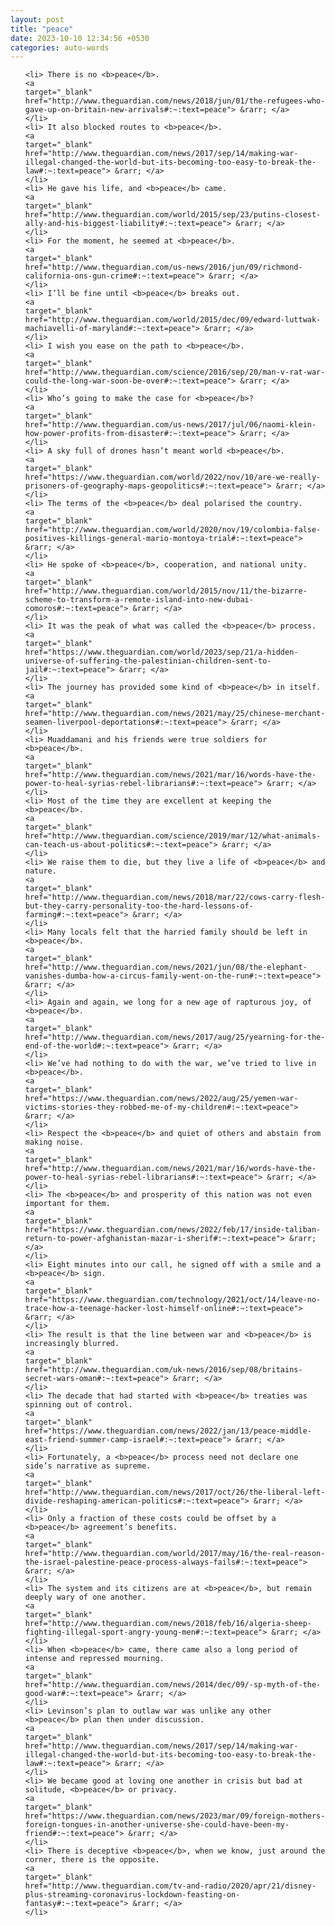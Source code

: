 ```yaml
---
layout: post
title: "peace"
date: 2023-10-10 12:34:56 +0530
categories: auto-words
---
```

<ol>

    <li> There is no <b>peace</b>.
    <a 
    target="_blank" 
    href="http://www.theguardian.com/news/2018/jun/01/the-refugees-who-gave-up-on-britain-new-arrivals#:~:text=peace"> &rarr; </a>
    </li>
    <li> It also blocked routes to <b>peace</b>.
    <a 
    target="_blank" 
    href="http://www.theguardian.com/news/2017/sep/14/making-war-illegal-changed-the-world-but-its-becoming-too-easy-to-break-the-law#:~:text=peace"> &rarr; </a>
    </li>
    <li> He gave his life, and <b>peace</b> came.
    <a 
    target="_blank" 
    href="http://www.theguardian.com/world/2015/sep/23/putins-closest-ally-and-his-biggest-liability#:~:text=peace"> &rarr; </a>
    </li>
    <li> For the moment, he seemed at <b>peace</b>.
    <a 
    target="_blank" 
    href="http://www.theguardian.com/us-news/2016/jun/09/richmond-california-ons-gun-crime#:~:text=peace"> &rarr; </a>
    </li>
    <li> I’ll be fine until <b>peace</b> breaks out.
    <a 
    target="_blank" 
    href="http://www.theguardian.com/world/2015/dec/09/edward-luttwak-machiavelli-of-maryland#:~:text=peace"> &rarr; </a>
    </li>
    <li> I wish you ease on the path to <b>peace</b>.
    <a 
    target="_blank" 
    href="http://www.theguardian.com/science/2016/sep/20/man-v-rat-war-could-the-long-war-soon-be-over#:~:text=peace"> &rarr; </a>
    </li>
    <li> Who’s going to make the case for <b>peace</b>?
    <a 
    target="_blank" 
    href="http://www.theguardian.com/us-news/2017/jul/06/naomi-klein-how-power-profits-from-disaster#:~:text=peace"> &rarr; </a>
    </li>
    <li> A sky full of drones hasn’t meant world <b>peace</b>.
    <a 
    target="_blank" 
    href="https://www.theguardian.com/world/2022/nov/10/are-we-really-prisoners-of-geography-maps-geopolitics#:~:text=peace"> &rarr; </a>
    </li>
    <li> The terms of the <b>peace</b> deal polarised the country.
    <a 
    target="_blank" 
    href="http://www.theguardian.com/world/2020/nov/19/colombia-false-positives-killings-general-mario-montoya-trial#:~:text=peace"> &rarr; </a>
    </li>
    <li> He spoke of <b>peace</b>, cooperation, and national unity.
    <a 
    target="_blank" 
    href="http://www.theguardian.com/world/2015/nov/11/the-bizarre-scheme-to-transform-a-remote-island-into-new-dubai-comoros#:~:text=peace"> &rarr; </a>
    </li>
    <li> It was the peak of what was called the <b>peace</b> process.
    <a 
    target="_blank" 
    href="https://www.theguardian.com/world/2023/sep/21/a-hidden-universe-of-suffering-the-palestinian-children-sent-to-jail#:~:text=peace"> &rarr; </a>
    </li>
    <li> The journey has provided some kind of <b>peace</b> in itself.
    <a 
    target="_blank" 
    href="http://www.theguardian.com/news/2021/may/25/chinese-merchant-seamen-liverpool-deportations#:~:text=peace"> &rarr; </a>
    </li>
    <li> Muaddamani and his friends were true soldiers for <b>peace</b>.
    <a 
    target="_blank" 
    href="http://www.theguardian.com/news/2021/mar/16/words-have-the-power-to-heal-syrias-rebel-librarians#:~:text=peace"> &rarr; </a>
    </li>
    <li> Most of the time they are excellent at keeping the <b>peace</b>.
    <a 
    target="_blank" 
    href="http://www.theguardian.com/science/2019/mar/12/what-animals-can-teach-us-about-politics#:~:text=peace"> &rarr; </a>
    </li>
    <li> We raise them to die, but they live a life of <b>peace</b> and nature.
    <a 
    target="_blank" 
    href="http://www.theguardian.com/news/2018/mar/22/cows-carry-flesh-but-they-carry-personality-too-the-hard-lessons-of-farming#:~:text=peace"> &rarr; </a>
    </li>
    <li> Many locals felt that the harried family should be left in <b>peace</b>.
    <a 
    target="_blank" 
    href="http://www.theguardian.com/news/2021/jun/08/the-elephant-vanishes-dumba-how-a-circus-family-went-on-the-run#:~:text=peace"> &rarr; </a>
    </li>
    <li> Again and again, we long for a new age of rapturous joy, of <b>peace</b>.
    <a 
    target="_blank" 
    href="http://www.theguardian.com/news/2017/aug/25/yearning-for-the-end-of-the-world#:~:text=peace"> &rarr; </a>
    </li>
    <li> We’ve had nothing to do with the war, we’ve tried to live in <b>peace</b>.
    <a 
    target="_blank" 
    href="https://www.theguardian.com/news/2022/aug/25/yemen-war-victims-stories-they-robbed-me-of-my-children#:~:text=peace"> &rarr; </a>
    </li>
    <li> Respect the <b>peace</b> and quiet of others and abstain from making noise.
    <a 
    target="_blank" 
    href="http://www.theguardian.com/news/2021/mar/16/words-have-the-power-to-heal-syrias-rebel-librarians#:~:text=peace"> &rarr; </a>
    </li>
    <li> The <b>peace</b> and prosperity of this nation was not even important for them.
    <a 
    target="_blank" 
    href="https://www.theguardian.com/news/2022/feb/17/inside-taliban-return-to-power-afghanistan-mazar-i-sherif#:~:text=peace"> &rarr; </a>
    </li>
    <li> Eight minutes into our call, he signed off with a smile and a <b>peace</b> sign.
    <a 
    target="_blank" 
    href="https://www.theguardian.com/technology/2021/oct/14/leave-no-trace-how-a-teenage-hacker-lost-himself-online#:~:text=peace"> &rarr; </a>
    </li>
    <li> The result is that the line between war and <b>peace</b> is increasingly blurred.
    <a 
    target="_blank" 
    href="http://www.theguardian.com/uk-news/2016/sep/08/britains-secret-wars-oman#:~:text=peace"> &rarr; </a>
    </li>
    <li> The decade that had started with <b>peace</b> treaties was spinning out of control.
    <a 
    target="_blank" 
    href="https://www.theguardian.com/news/2022/jan/13/peace-middle-east-friend-summer-camp-israel#:~:text=peace"> &rarr; </a>
    </li>
    <li> Fortunately, a <b>peace</b> process need not declare one side’s narrative as supreme.
    <a 
    target="_blank" 
    href="http://www.theguardian.com/news/2017/oct/26/the-liberal-left-divide-reshaping-american-politics#:~:text=peace"> &rarr; </a>
    </li>
    <li> Only a fraction of these costs could be offset by a <b>peace</b> agreement’s benefits.
    <a 
    target="_blank" 
    href="http://www.theguardian.com/world/2017/may/16/the-real-reason-the-israel-palestine-peace-process-always-fails#:~:text=peace"> &rarr; </a>
    </li>
    <li> The system and its citizens are at <b>peace</b>, but remain deeply wary of one another.
    <a 
    target="_blank" 
    href="http://www.theguardian.com/news/2018/feb/16/algeria-sheep-fighting-illegal-sport-angry-young-men#:~:text=peace"> &rarr; </a>
    </li>
    <li> When <b>peace</b> came, there came also a long period of intense and repressed mourning.
    <a 
    target="_blank" 
    href="http://www.theguardian.com/news/2014/dec/09/-sp-myth-of-the-good-war#:~:text=peace"> &rarr; </a>
    </li>
    <li> Levinson’s plan to outlaw war was unlike any other <b>peace</b> plan then under discussion.
    <a 
    target="_blank" 
    href="http://www.theguardian.com/news/2017/sep/14/making-war-illegal-changed-the-world-but-its-becoming-too-easy-to-break-the-law#:~:text=peace"> &rarr; </a>
    </li>
    <li> We became good at loving one another in crisis but bad at solitude, <b>peace</b> or privacy.
    <a 
    target="_blank" 
    href="https://www.theguardian.com/news/2023/mar/09/foreign-mothers-foreign-tongues-in-another-universe-she-could-have-been-my-friend#:~:text=peace"> &rarr; </a>
    </li>
    <li> There is deceptive <b>peace</b>, when we know, just around the corner, there is the opposite.
    <a 
    target="_blank" 
    href="http://www.theguardian.com/tv-and-radio/2020/apr/21/disney-plus-streaming-coronavirus-lockdown-feasting-on-fantasy#:~:text=peace"> &rarr; </a>
    </li>
